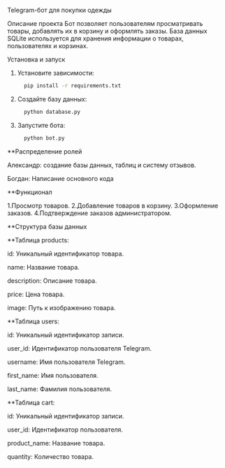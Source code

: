 Telegram-бот для покупки одежды

Описание проекта
Бот позволяет пользователям просматривать товары, добавлять их в корзину и оформлять заказы. База данных SQLite используется для хранения информации о товарах, пользователях и корзинах.

Установка и запуск
1. Установите зависимости:
	```bash
      pip install -r requirements.txt

2. Создайте базу данных:
	```bash
      python database.py

3. Запустите бота:
	```bash
      python bot.py

**Распределение ролей

Александр: создание базы данных, таблиц и систему отзывов.

Богдан: Написание основного кода


**Функционал

1.Просмотр товаров.
2.Добавление товаров в корзину.
3.Оформление заказов.
4.Подтверждение заказов администратором.

**Структура базы данных

**Таблица products:

id: Уникальный идентификатор товара.

name: Название товара.

description: Описание товара.

price: Цена товара.

image: Путь к изображению товара.

**Таблица users:

id: Уникальный идентификатор записи.

user_id: Идентификатор пользователя Telegram.

username: Имя пользователя Telegram.

first_name: Имя пользователя.

last_name: Фамилия пользователя.

**Таблица cart:

id: Уникальный идентификатор записи.

user_id: Идентификатор пользователя.

product_name: Название товара.

quantity: Количество товара.




